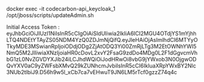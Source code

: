docker exec -it codecarbon-api_keycloak_1 /opt/jboss/scripts/updateAdmin.sh



Initial Access Token : eyJhbGciOiJIUzI1NiIsInR5cCIgOiAiSldUIiwia2lkIiA6ICI2MGU4OTdjYS1mYjhhLTQ4NDEtYTAyZS05NDM4YzQ0ZDJmNjQifQ.eyJleHAiOjAsImlhdCI6MTYyOTkyMDE3MSwianRpIjoiODdjODg2ZjAtODQ3Yi00ZmRjLTg3M2EtOWNhYWI5NmQ5M2JlIiwiaXNzIjoiaHR0cDovL2xvY2FsaG9zdDo4MDg0L2F1dGgvcmVhbG1zL0NvZGVDYXJib24iLCJhdWQiOiJodHRwOi8vbG9jYWxob3N0OjgwODQvYXV0aC9yZWFsbXMvQ29kZUNhcmJvbiIsInR5cCI6IkluaXRpYWxBY2Nlc3NUb2tlbiJ9.D56h9w5l_xCb7ca7vEHwuT9JN6LM5rTcf0gzzZ74q4c